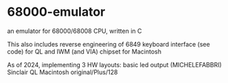 # 68000-emulator
an emulator for 68000/68008 CPU, written in C

This also includes reverse engineering of 6849 keyboard interface (see code) for QL
and IWM (and VIA) chipset for Macintosh

As of 2024, implementing 3 HW layouts:
basic led output (MICHELEFABBRI)
Sinclair QL
Macintosh original/Plus/128
